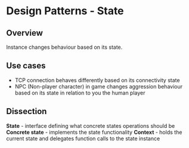 # Design Patterns - State

## Overview

Instance changes behaviour based on its state.

## Use cases

- TCP connection behaves differently based on its connectivity state
- NPC (Non-player character) in game changes aggression behaviour based on
its state in relation to you the human player

## Dissection

**State** - interface defining what concrete states operations should be
**Concrete state** - implements the state functionality
**Context** - holds the current state and delegates function calls to the state
instance
